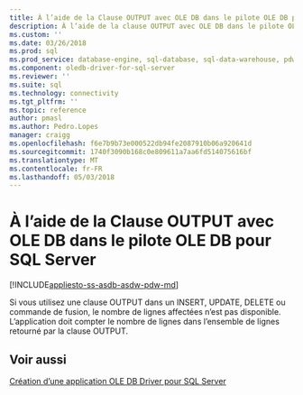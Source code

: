 ```yaml
---
title: À l’aide de la Clause OUTPUT avec OLE DB dans le pilote OLE DB pour SQL Server | Documents Microsoft
description: À l’aide de la clause OUTPUT avec OLE DB dans le pilote OLE DB pour SQL Server
ms.custom: ''
ms.date: 03/26/2018
ms.prod: sql
ms.prod_service: database-engine, sql-database, sql-data-warehouse, pdw
ms.component: oledb-driver-for-sql-server
ms.reviewer: ''
ms.suite: sql
ms.technology: connectivity
ms.tgt_pltfrm: ''
ms.topic: reference
author: pmasl
ms.author: Pedro.Lopes
manager: craigg
ms.openlocfilehash: f6e7b9b73e000522db94fe2087910b06a920641d
ms.sourcegitcommit: 1740f3090b168c0e809611a7aa6fd514075616bf
ms.translationtype: MT
ms.contentlocale: fr-FR
ms.lasthandoff: 05/03/2018
---
```

# <a name="using-the-output-clause-with-ole-db-in-ole-db-driver-for-sql-server"></a>À l’aide de la Clause OUTPUT avec OLE DB dans le pilote OLE DB pour SQL Server
[!INCLUDE[appliesto-ss-asdb-asdw-pdw-md](../../../includes/appliesto-ss-asdb-asdw-pdw-md.md)]

  Si vous utilisez une clause OUTPUT dans un INSERT, UPDATE, DELETE ou commande de fusion, le nombre de lignes affectées n’est pas disponible. L’application doit compter le nombre de lignes dans l’ensemble de lignes retourné par la clause OUTPUT.  
  
## <a name="see-also"></a>Voir aussi  
 [Création d’une application OLE DB Driver pour SQL Server](../../oledb/ole-db-driver/creating-a-oledb-driver-for-sql-server-application.md) 
  
  
